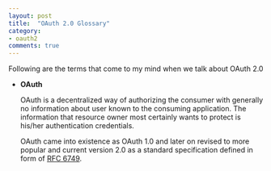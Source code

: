 ```yaml
---
layout: post
title:  "OAuth 2.0 Glossary"
category:
- oauth2
comments: true
---
```


Following are the terms that come to my mind when we talk about OAuth 2.0

* **OAuth**

  OAuth is a decentralized way of authorizing the consumer with generally no information about user known to the consuming application. The information that resource owner most certainly wants to protect is his/her authentication credentials.

  OAuth came into existence as OAuth 1.0 and later on revised to more popular and current version 2.0 as a standard specification defined in form of [RFC 6749](https://tools.ietf.org/html/rfc6749).